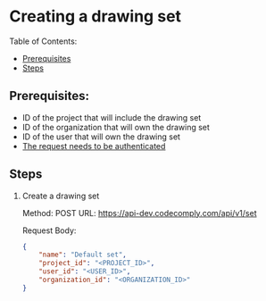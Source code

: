 # Creating a drawing set

Table of Contents:

- [Prerequisites](#prerequisites)
- [Steps](#steps)

## Prerequisites:

- ID of the project that will include the drawing set
- ID of the organization that will own the drawing set
- ID of the user that will own the drawing set
- [The request needs to be authenticated](AUTHENTICATION.md)

## Steps

1. Create a drawing set

    Method: POST
   URL: https://api-dev.codecomply.com/api/v1/set

    Request Body:
    ```json
    {
        "name": "Default set",
        "project_id": "<PROJECT_ID>",
        "user_id": "<USER_ID>", 
        "organization_id": "<ORGANIZATION_ID>"
    }
    ```
